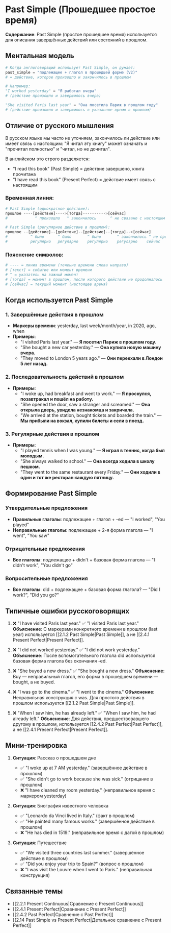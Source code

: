 # Past Simple (Прошедшее простое время)

**Содержание**: Past Simple (простое прошедшее время) используется для описания завершённых действий или состояний в прошлом.

## Ментальная модель

```python
# Когда англоговорящий использует Past Simple, он думает:
past_simple = "подлежащее + глагол в прошедшей форме (V2)"
# = действие, которое произошло и закончилось в прошлом

# Например:
"I worked yesterday" = "Я работал вчера"
# (действие произошло и завершилось вчера)

"She visited Paris last year" = "Она посетила Париж в прошлом году"
# (действие произошло и завершилось в указанное время в прошлом)
```

## Отличие от русского мышления

В русском языке мы часто не уточняем, закончилось ли действие или имеет связь с настоящим:
"Я читал эту книгу" может означать и "прочитал полностью" и "читал, но не дочитал".

В английском это строго разделяется:
- "I read this book" (Past Simple) = действие завершено, книга прочитана
- "I have read this book" (Present Perfect) = действие имеет связь с настоящим

### Временная линия:

```python
# Past Simple (однократное действие):
прошлое ----[действие]---->[тогда]---------->[сейчас]
#            ^ произошло   ^ закончилось      ^ не связано с настоящим

# Past Simple (регулярное действие в прошлом):
прошлое --[действие]--[действие]--[действие]--[тогда]-->[сейчас]
#          ^ было      ^ было       ^ было       ^ закончилось ^ не происходит
#          регулярно   регулярно    регулярно    регулярно    сейчас
```

### Пояснение символов:
```python
# ---- = линия времени (течение времени слева направо)
# [текст] = событие или момент времени
# ^ = указатель на важный момент
# [тогда] = момент в прошлом, после которого действие не продолжалось
# [сейчас] = текущий момент (настоящее время)
```

## Когда используется Past Simple

### 1. Завершённые действия в прошлом
- **Маркеры времени**: yesterday, last week/month/year, in 2020, ago, when
- **Примеры**:
  - "I visited Paris last year." — **Я посетил Париж в прошлом году.**
  - "She bought a new car yesterday." — **Она купила новую машину вчера.**
  - "They moved to London 5 years ago." — **Они переехали в Лондон 5 лет назад.**

### 2. Последовательность действий в прошлом
- **Примеры**:
  - "I woke up, had breakfast and went to work." — **Я проснулся, позавтракал и пошёл на работу.**
  - "She opened the door, saw a stranger and screamed." — **Она открыла дверь, увидела незнакомца и закричала.**
  - "We arrived at the station, bought tickets and boarded the train." — **Мы прибыли на вокзал, купили билеты и сели в поезд.**

### 3. Регулярные действия в прошлом
- **Примеры**:
  - "I played tennis when I was young." — **Я играл в теннис, когда был молодым.**
  - "She always walked to school." — **Она всегда ходила в школу пешком.**
  - "They went to the same restaurant every Friday." — **Они ходили в один и тот же ресторан каждую пятницу.**

## Формирование Past Simple

### Утвердительные предложения
- **Правильные глаголы**: подлежащее + глагол + -ed — "I worked", "You played"
- **Неправильные глаголы**: подлежащее + 2-я форма глагола — "I went", "You saw"

### Отрицательные предложения
- **Все глаголы**: подлежащее + didn't + базовая форма глагола — "I didn't work", "You didn't go"

### Вопросительные предложения
- **Все глаголы**: did + подлежащее + базовая форма глагола? — "Did I work?", "Did you go?"

## Типичные ошибки русскоговорящих

1. ❌ "I have visited Paris last year."
   ✅ "I visited Paris last year."
   **Объяснение**: С маркерами конкретного времени в прошлом (last year) используется [[2.1.2 Past Simple|Past Simple]], а не [[2.4.1 Present Perfect|Present Perfect]].

2. ❌ "I did not worked yesterday."
   ✅ "I did not work yesterday."
   **Объяснение**: После вспомогательного глагола did используется базовая форма глагола без окончания -ed.

3. ❌ "She buyed a new dress."
   ✅ "She bought a new dress."
   **Объяснение**: Buy — неправильный глагол, его форма в прошедшем времени — bought, а не buyed.

4. ❌ "I was go to the cinema."
   ✅ "I went to the cinema."
   **Объяснение**: Неправильная конструкция с was. Для простого действия в прошлом используется [[2.1.2 Past Simple|Past Simple]].

5. ❌ "When I saw him, he has already left."
   ✅ "When I saw him, he had already left."
   **Объяснение**: Для действия, предшествовавшего другому в прошлом, используется [[2.4.2 Past Perfect|Past Perfect]], а не [[2.4.1 Present Perfect|Present Perfect]].

## Мини-тренировка

1. **Ситуация**: Рассказ о прошедшем дне
   - ✅ "I woke up at 7 AM yesterday." (завершённое действие в прошлом)
   - ✅ "She didn't go to work because she was sick." (отрицание в прошлом)
   - ❌ "I have cleaned my room yesterday." (неправильное время с маркером yesterday)

2. **Ситуация**: Биография известного человека
   - ✅ "Leonardo da Vinci lived in Italy." (факт в прошлом)
   - ✅ "He painted many famous works." (завершённое действие в прошлом)
   - ❌ "He has died in 1519." (неправильное время с датой в прошлом)

3. **Ситуация**: Путешествие
   - ✅ "We visited three countries last summer." (завершённое действие в прошлом)
   - ✅ "Did you enjoy your trip to Spain?" (вопрос о прошлом)
   - ❌ "I was visit the Louvre when I went to Paris." (неправильная конструкция)

## Связанные темы
- [[2.2.1 Present Continuous|Сравнение с Present Continuous]]
- [[2.4.1 Present Perfect|Сравнение с Present Perfect]]
- [[2.4.2 Past Perfect|Сравнение с Past Perfect]]
- [[2.14 Past Simple vs Present Perfect|Детальное сравнение с Present Perfect]] 